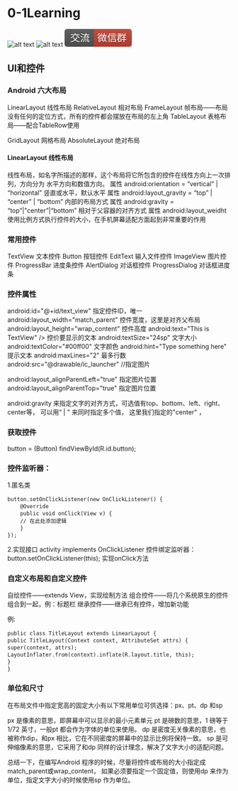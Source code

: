 # 0-1Learning

![alt text](../../static/common/svg/luoxiaosheng.svg "公众号")
![alt text](../../static/common/svg/luoxiaosheng_learning.svg "学习")
![alt text](../../static/common/svg/luoxiaosheng_wechat.svg "微信")



## UI和控件

### Android 六大布局

LinearLayout 线性布局
RelativeLayout 相对布局
FrameLayout 帧布局——布局没有任何的定位方式，所有的控件都会摆放在布局的左上角
TableLayout 表格布局——配合TableRow使用

GridLayout 网格布局
AbsoluteLayout 绝对布局


#### LinearLayout 线性布局
线性布局，如名字所描述的那样，这个布局将它所包含的控件在线性方向上一次排列，方向分为 水平方向和数值方向。
属性 android:orientation = “vertical” | “horizontal” 竖直或水平，默认水平
属性 android:layout_gravity = “top” | “center” | “bottom” 内部的布局方式
属性 android:gravity = “top”|"center”|“bottom” 相对于父容器的对齐方式
属性 android:layout_weidht 使用比例方式执行控件的大小，在手机屏幕适配方面起到非常重要的作用


### 常用控件
TextView 文本控件
Button  按钮控件
EditText    输入文件控件
ImageView   图片控件
ProgressBar 进度条控件
AlertDialog 对话框控件
ProgressDialog  对话框进度条


### 控件属性
android:id="@+id/text_view" 指定控件ID，唯一
android:layout_width="match_parent" 控件宽度，这里是对齐父布局
android:layout_height="wrap_content"    控件高度
android:text="This is TextView" />  控价要显示的文本
android:textSize="24sp" 文字大小
android:textColor="#00ff00" 文字颜色
android:hint="Type something here"  提示文本
android:maxLines="2"    最多行数
android:src="@drawable/ic_launcher" //指定图片

android:layout_alignParentLeft="true"   指定图片位置
android:layout_alignParentTop="true"    指定图片位置

android:gravity 来指定文字的对齐方式，可选值有top、bottom、left、right、center等， 可以用“ | ” 来同时指定多个值， 这里我们指定的"center" ，


### 获取控件
button = (Button) findViewById(R.id.button);


### 控件监听器：
1.匿名类
````
button.setOnClickListener(new OnClickListener() {
    @Override
    public void onClick(View v) {
    // 在此处添加逻辑
    }
});
````
2.实现接口
activity implements OnClickListener
控件绑定监听器：button.setOnClickListener(this);
实现onClick方法


### 自定义布局和自定义控件
自绘控件——extends View，实现绘制方法
组合控件——将几个系统原生的控件组合到一起，例：标题栏
继承控件——继承已有控件，增加新功能

例:
````
public class TitleLayout extends LinearLayout {
public TitleLayout(Context context, AttributeSet attrs) {
super(context, attrs);
LayoutInflater.from(context).inflate(R.layout.title, this);
}
}
````

### 单位和尺寸
在布局文件中指定宽高的固定大小有以下常用单位可供选择：px、pt、dp 和sp

px 是像素的意思，即屏幕中可以显示的最小元素单元
pt 是磅数的意思，1 磅等于1/72 英寸，一般pt 都会作为字体的单位来使用。
dp 是密度无关像素的意思，也被称作dip，和px 相比，它在不同密度的屏幕中的显示比例将保持一致。
sp 是可伸缩像素的意思，它采用了和dp 同样的设计理念，解决了文字大小的适配问题。

总结一下，在编写Android 程序的时候，尽量将控件或布局的大小指定成match_parent或wrap_content，
如果必须要指定一个固定值，则使用dp 来作为单位，指定文字大小的时候使用sp 作为单位。











